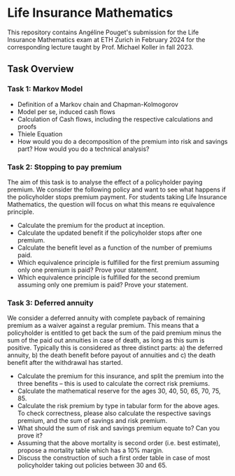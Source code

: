 # Life Insurance Mathematics
This repository contains Angéline Pouget's submission for the Life Insurance Mathematics exam at ETH Zurich in February 2024 for the corresponding lecture taught by Prof. Michael Koller in fall 2023. 

## Task Overview
### Task 1: Markov Model
- Definition of a Markov chain and Chapman-Kolmogorov
- Model per se, induced cash flows
- Calculation of Cash flows, including the respective calculations and proofs
- Thiele Equation
- How would you do a decomposition of the premium into risk and savings part? How would you do a technical analysis?

### Task 2: Stopping to pay premium
The aim of this task is to analyse the effect of a policyholder paying premium. We consider the following policy and want to see what happens if the policyholder stops premium payment. For students taking Life Insurance Mathematics, the question will focus on what this means re equivalence principle.

- Calculate the premium for the product at inception.
- Calculate the updated benefit if the policyholder stops after one premium.
- Calculate the benefit level as a function of the number of premiums paid.
- Which equivalence principle is fulfilled for the first premium assuming only one premium is paid? Prove your statement.
- Which equivalence principle is fulfilled for the second premium assuming only one premium is paid? Prove your statement.

### Task 3: Deferred annuity
We consider a deferred annuity with complete payback of remaining premium as a waiver against a regular premium. This means that a policyholder is entitled to get back the sum of the paid premium minus the sum of the paid out annuities in case of death, as long as this sum is positive. Typically this is considered as three distinct parts: a) the deferred annuity, b) the death benefit before payout of annuities and c) the death benefit after the withdrawal has started.

- Calculate the premium for this insurance, and split the premium into the three benefits – this is used to calculate the correct risk premiums.
- Calculate the mathematical reserve for the ages 30, 40, 50, 65, 70, 75, 85.
- Calculate the risk premium by type in tabular form for the above ages. To check correctness, please also calculate the respective savings premium, and the sum of savings and risk premium.
- What should the sum of risk and savings premium equate to? Can you prove it?
- Assuming that the above mortality is second order (i.e. best estimate), propose a mortality table which has a 10% margin.
- Discuss the construction of such a first order table in case of most policyholder taking out policies between 30 and 65.
